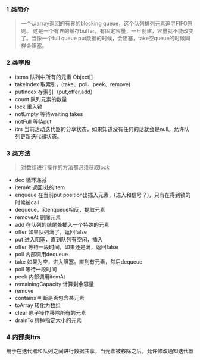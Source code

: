 ### 1.类简介

>一个从array返回的有界的blocking queue，这个队列排列元素追寻FIFO原则。
>这是一个有界的缓存buffer，有固定容量，一旦创建，容量就不能改变了。当像一个full queue put数据的时候，会阻塞，take空queue的时候同样会阻塞。

### 2.类字段

* items 队列中所有的元素 Object[]
* takeIndex 取索引，(take、poll、peek、remove)
* putIndex 存索引（put,offer,add）
* count 队列元素的数量
* lock 重入锁
* notEmpty 等待waiting takes
* notFull 等待put
* itrs 当前活动迭代器的分享状态，如果知道没有任何的话就会是null。允许队列更新迭代器状态。

### 3.类方法


>对数组进行操作的方法都必须获取lock

* dec 循环递减
* itemAt 返回i处的item
* enqueue 在当前put position出插入元素，(进入和信号？)，只有在得到锁的时候被call
* dequeue，和enqueue相反，提取元素
* removeAt 删除元素
* add 在队列的结尾处插入一个特殊的元素
* offer 如果队列满了，返回false
* put 进入阻塞，直到队列有空闲，插入
* offer 等待一段时间，如果还是满，返回false
* poll 内部调用dequeue
* take 如果为空，进入阻塞。直到有元素，然后dequeue
* poll 等待一段时间
* peek 内部调用itemAt
* remainingCapacity 计算剩余容量
* remove
* contains 判断是否包含某元素
* toArray 转化为数组
* clear 原子操作移除所有的元素
* drainTo 排掉指定大小的元素

### 4.内部类Itrs

用于在迭代器和队列之间进行数据共享，当元素被移除之后，允许修改通知迭代器















































